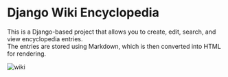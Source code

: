 # Django Wiki Encyclopedia
This is a Django-based project that allows you to create, edit, search, and view encyclopedia entries.  
The entries are stored using Markdown, which is then converted into HTML for rendering.

![wiki](https://github.com/SagiHalevy/wiki/assets/92096601/db123171-84a3-479c-9908-b1972d0b39f6)
